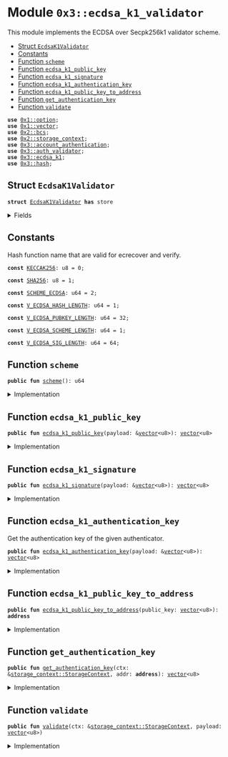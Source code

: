 
<a name="0x3_ecdsa_k1_validator"></a>

# Module `0x3::ecdsa_k1_validator`

This module implements the ECDSA over Secpk256k1 validator scheme.


-  [Struct `EcdsaK1Validator`](#0x3_ecdsa_k1_validator_EcdsaK1Validator)
-  [Constants](#@Constants_0)
-  [Function `scheme`](#0x3_ecdsa_k1_validator_scheme)
-  [Function `ecdsa_k1_public_key`](#0x3_ecdsa_k1_validator_ecdsa_k1_public_key)
-  [Function `ecdsa_k1_signature`](#0x3_ecdsa_k1_validator_ecdsa_k1_signature)
-  [Function `ecdsa_k1_authentication_key`](#0x3_ecdsa_k1_validator_ecdsa_k1_authentication_key)
-  [Function `ecdsa_k1_public_key_to_address`](#0x3_ecdsa_k1_validator_ecdsa_k1_public_key_to_address)
-  [Function `get_authentication_key`](#0x3_ecdsa_k1_validator_get_authentication_key)
-  [Function `validate`](#0x3_ecdsa_k1_validator_validate)


<pre><code><b>use</b> <a href="">0x1::option</a>;
<b>use</b> <a href="">0x1::vector</a>;
<b>use</b> <a href="">0x2::bcs</a>;
<b>use</b> <a href="">0x2::storage_context</a>;
<b>use</b> <a href="account_authentication.md#0x3_account_authentication">0x3::account_authentication</a>;
<b>use</b> <a href="auth_validator.md#0x3_auth_validator">0x3::auth_validator</a>;
<b>use</b> <a href="ecdsa_k1.md#0x3_ecdsa_k1">0x3::ecdsa_k1</a>;
<b>use</b> <a href="hash.md#0x3_hash">0x3::hash</a>;
</code></pre>



<a name="0x3_ecdsa_k1_validator_EcdsaK1Validator"></a>

## Struct `EcdsaK1Validator`



<pre><code><b>struct</b> <a href="ecdsa_k1_validator.md#0x3_ecdsa_k1_validator_EcdsaK1Validator">EcdsaK1Validator</a> <b>has</b> store
</code></pre>



<details>
<summary>Fields</summary>


<dl>
<dt>
<code>dummy_field: bool</code>
</dt>
<dd>

</dd>
</dl>


</details>

<a name="@Constants_0"></a>

## Constants


<a name="0x3_ecdsa_k1_validator_KECCAK256"></a>

Hash function name that are valid for ecrecover and verify.


<pre><code><b>const</b> <a href="ecdsa_k1_validator.md#0x3_ecdsa_k1_validator_KECCAK256">KECCAK256</a>: u8 = 0;
</code></pre>



<a name="0x3_ecdsa_k1_validator_SHA256"></a>



<pre><code><b>const</b> <a href="ecdsa_k1_validator.md#0x3_ecdsa_k1_validator_SHA256">SHA256</a>: u8 = 1;
</code></pre>



<a name="0x3_ecdsa_k1_validator_SCHEME_ECDSA"></a>



<pre><code><b>const</b> <a href="ecdsa_k1_validator.md#0x3_ecdsa_k1_validator_SCHEME_ECDSA">SCHEME_ECDSA</a>: u64 = 2;
</code></pre>



<a name="0x3_ecdsa_k1_validator_V_ECDSA_HASH_LENGTH"></a>



<pre><code><b>const</b> <a href="ecdsa_k1_validator.md#0x3_ecdsa_k1_validator_V_ECDSA_HASH_LENGTH">V_ECDSA_HASH_LENGTH</a>: u64 = 1;
</code></pre>



<a name="0x3_ecdsa_k1_validator_V_ECDSA_PUBKEY_LENGTH"></a>



<pre><code><b>const</b> <a href="ecdsa_k1_validator.md#0x3_ecdsa_k1_validator_V_ECDSA_PUBKEY_LENGTH">V_ECDSA_PUBKEY_LENGTH</a>: u64 = 32;
</code></pre>



<a name="0x3_ecdsa_k1_validator_V_ECDSA_SCHEME_LENGTH"></a>



<pre><code><b>const</b> <a href="ecdsa_k1_validator.md#0x3_ecdsa_k1_validator_V_ECDSA_SCHEME_LENGTH">V_ECDSA_SCHEME_LENGTH</a>: u64 = 1;
</code></pre>



<a name="0x3_ecdsa_k1_validator_V_ECDSA_SIG_LENGTH"></a>



<pre><code><b>const</b> <a href="ecdsa_k1_validator.md#0x3_ecdsa_k1_validator_V_ECDSA_SIG_LENGTH">V_ECDSA_SIG_LENGTH</a>: u64 = 64;
</code></pre>



<a name="0x3_ecdsa_k1_validator_scheme"></a>

## Function `scheme`



<pre><code><b>public</b> <b>fun</b> <a href="ecdsa_k1_validator.md#0x3_ecdsa_k1_validator_scheme">scheme</a>(): u64
</code></pre>



<details>
<summary>Implementation</summary>


<pre><code><b>public</b> <b>fun</b> <a href="ecdsa_k1_validator.md#0x3_ecdsa_k1_validator_scheme">scheme</a>(): u64 {
   <a href="ecdsa_k1_validator.md#0x3_ecdsa_k1_validator_SCHEME_ECDSA">SCHEME_ECDSA</a>
}
</code></pre>



</details>

<a name="0x3_ecdsa_k1_validator_ecdsa_k1_public_key"></a>

## Function `ecdsa_k1_public_key`



<pre><code><b>public</b> <b>fun</b> <a href="ecdsa_k1_validator.md#0x3_ecdsa_k1_validator_ecdsa_k1_public_key">ecdsa_k1_public_key</a>(payload: &<a href="">vector</a>&lt;u8&gt;): <a href="">vector</a>&lt;u8&gt;
</code></pre>



<details>
<summary>Implementation</summary>


<pre><code><b>public</b> <b>fun</b> <a href="ecdsa_k1_validator.md#0x3_ecdsa_k1_validator_ecdsa_k1_public_key">ecdsa_k1_public_key</a>(payload: &<a href="">vector</a>&lt;u8&gt;): <a href="">vector</a>&lt;u8&gt; {
   <b>let</b> public_key = <a href="_empty">vector::empty</a>&lt;u8&gt;();
   <b>let</b> i = <a href="ecdsa_k1_validator.md#0x3_ecdsa_k1_validator_V_ECDSA_SCHEME_LENGTH">V_ECDSA_SCHEME_LENGTH</a> + <a href="ecdsa_k1_validator.md#0x3_ecdsa_k1_validator_V_ECDSA_SIG_LENGTH">V_ECDSA_SIG_LENGTH</a>;
   <b>while</b> (i &lt; <a href="ecdsa_k1_validator.md#0x3_ecdsa_k1_validator_V_ECDSA_SCHEME_LENGTH">V_ECDSA_SCHEME_LENGTH</a> + <a href="ecdsa_k1_validator.md#0x3_ecdsa_k1_validator_V_ECDSA_SIG_LENGTH">V_ECDSA_SIG_LENGTH</a> + <a href="ecdsa_k1_validator.md#0x3_ecdsa_k1_validator_V_ECDSA_PUBKEY_LENGTH">V_ECDSA_PUBKEY_LENGTH</a>) {
      <b>let</b> value = <a href="_borrow">vector::borrow</a>(payload, i);
      <a href="_push_back">vector::push_back</a>(&<b>mut</b> public_key, *value);
      i = i + 1;
   };

   public_key
}
</code></pre>



</details>

<a name="0x3_ecdsa_k1_validator_ecdsa_k1_signature"></a>

## Function `ecdsa_k1_signature`



<pre><code><b>public</b> <b>fun</b> <a href="ecdsa_k1_validator.md#0x3_ecdsa_k1_validator_ecdsa_k1_signature">ecdsa_k1_signature</a>(payload: &<a href="">vector</a>&lt;u8&gt;): <a href="">vector</a>&lt;u8&gt;
</code></pre>



<details>
<summary>Implementation</summary>


<pre><code><b>public</b> <b>fun</b> <a href="ecdsa_k1_validator.md#0x3_ecdsa_k1_validator_ecdsa_k1_signature">ecdsa_k1_signature</a>(payload: &<a href="">vector</a>&lt;u8&gt;): <a href="">vector</a>&lt;u8&gt; {
   <b>let</b> sign = <a href="_empty">vector::empty</a>&lt;u8&gt;();
   <b>let</b> i = <a href="ecdsa_k1_validator.md#0x3_ecdsa_k1_validator_V_ECDSA_SCHEME_LENGTH">V_ECDSA_SCHEME_LENGTH</a>;
   <b>while</b> (i &lt; <a href="ecdsa_k1_validator.md#0x3_ecdsa_k1_validator_V_ECDSA_HASH_LENGTH">V_ECDSA_HASH_LENGTH</a> + 1) {
      <b>let</b> value = <a href="_borrow">vector::borrow</a>(payload, i);
      <a href="_push_back">vector::push_back</a>(&<b>mut</b> sign, *value);
      i = i + 1;
   };

   sign
}
</code></pre>



</details>

<a name="0x3_ecdsa_k1_validator_ecdsa_k1_authentication_key"></a>

## Function `ecdsa_k1_authentication_key`

Get the authentication key of the given authenticator.


<pre><code><b>public</b> <b>fun</b> <a href="ecdsa_k1_validator.md#0x3_ecdsa_k1_validator_ecdsa_k1_authentication_key">ecdsa_k1_authentication_key</a>(payload: &<a href="">vector</a>&lt;u8&gt;): <a href="">vector</a>&lt;u8&gt;
</code></pre>



<details>
<summary>Implementation</summary>


<pre><code><b>public</b> <b>fun</b> <a href="ecdsa_k1_validator.md#0x3_ecdsa_k1_validator_ecdsa_k1_authentication_key">ecdsa_k1_authentication_key</a>(payload: &<a href="">vector</a>&lt;u8&gt;): <a href="">vector</a>&lt;u8&gt; {
   <b>let</b> public_key = <a href="ecdsa_k1_validator.md#0x3_ecdsa_k1_validator_ecdsa_k1_public_key">ecdsa_k1_public_key</a>(payload);
   <b>let</b> addr = <a href="ecdsa_k1_validator.md#0x3_ecdsa_k1_validator_ecdsa_k1_public_key_to_address">ecdsa_k1_public_key_to_address</a>(public_key);
   moveos_std::bcs::to_bytes(&addr)
}
</code></pre>



</details>

<a name="0x3_ecdsa_k1_validator_ecdsa_k1_public_key_to_address"></a>

## Function `ecdsa_k1_public_key_to_address`



<pre><code><b>public</b> <b>fun</b> <a href="ecdsa_k1_validator.md#0x3_ecdsa_k1_validator_ecdsa_k1_public_key_to_address">ecdsa_k1_public_key_to_address</a>(public_key: <a href="">vector</a>&lt;u8&gt;): <b>address</b>
</code></pre>



<details>
<summary>Implementation</summary>


<pre><code><b>public</b> <b>fun</b> <a href="ecdsa_k1_validator.md#0x3_ecdsa_k1_validator_ecdsa_k1_public_key_to_address">ecdsa_k1_public_key_to_address</a>(public_key: <a href="">vector</a>&lt;u8&gt;): <b>address</b> {
   <b>let</b> bytes = <a href="_singleton">vector::singleton</a>((<a href="ecdsa_k1_validator.md#0x3_ecdsa_k1_validator_SCHEME_ECDSA">SCHEME_ECDSA</a> <b>as</b> u8));
   <a href="_append">vector::append</a>(&<b>mut</b> bytes, public_key);
   moveos_std::bcs::to_address(hash::blake2b256(&bytes))
}
</code></pre>



</details>

<a name="0x3_ecdsa_k1_validator_get_authentication_key"></a>

## Function `get_authentication_key`



<pre><code><b>public</b> <b>fun</b> <a href="ecdsa_k1_validator.md#0x3_ecdsa_k1_validator_get_authentication_key">get_authentication_key</a>(ctx: &<a href="_StorageContext">storage_context::StorageContext</a>, addr: <b>address</b>): <a href="">vector</a>&lt;u8&gt;
</code></pre>



<details>
<summary>Implementation</summary>


<pre><code><b>public</b> <b>fun</b> <a href="ecdsa_k1_validator.md#0x3_ecdsa_k1_validator_get_authentication_key">get_authentication_key</a>(ctx: &StorageContext, addr: <b>address</b>): <a href="">vector</a>&lt;u8&gt; {
   <b>let</b> auth_key_option = <a href="account_authentication.md#0x3_account_authentication_get_authentication_key">account_authentication::get_authentication_key</a>&lt;<a href="ecdsa_k1_validator.md#0x3_ecdsa_k1_validator_EcdsaK1Validator">EcdsaK1Validator</a>&gt;(ctx, addr);
   <b>if</b>(<a href="_is_some">option::is_some</a>(&auth_key_option)){
      <a href="_extract">option::extract</a>(&<b>mut</b> auth_key_option)
   }<b>else</b>{
     //<b>if</b> AuthenticationKey does not exist, <b>return</b> addr <b>as</b> authentication key
     moveos_std::bcs::to_bytes(&addr)
   }
}
</code></pre>



</details>

<a name="0x3_ecdsa_k1_validator_validate"></a>

## Function `validate`



<pre><code><b>public</b> <b>fun</b> <a href="ecdsa_k1_validator.md#0x3_ecdsa_k1_validator_validate">validate</a>(ctx: &<a href="_StorageContext">storage_context::StorageContext</a>, payload: <a href="">vector</a>&lt;u8&gt;)
</code></pre>



<details>
<summary>Implementation</summary>


<pre><code><b>public</b> <b>fun</b> <a href="ecdsa_k1_validator.md#0x3_ecdsa_k1_validator_validate">validate</a>(ctx: &StorageContext, payload: <a href="">vector</a>&lt;u8&gt;){
   // TODO handle non-<a href="ed25519.md#0x3_ed25519">ed25519</a> auth key and <b>address</b> relationship
   // <b>let</b> auth_key = <a href="ecdsa_k1_validator.md#0x3_ecdsa_k1_validator_ecdsa_k1_authentication_key">ecdsa_k1_authentication_key</a>(&payload);
   // <b>let</b> auth_key_in_account = <a href="ecdsa_k1_validator.md#0x3_ecdsa_k1_validator_get_authentication_key">get_authentication_key</a>(ctx, <a href="_sender">storage_context::sender</a>(ctx));
   // <b>assert</b>!(
   //    auth_key_in_account == auth_key,
   //    <a href="auth_validator.md#0x3_auth_validator_error_invalid_account_auth_key">auth_validator::error_invalid_account_auth_key</a>()
   // );
   <b>assert</b>!(
   <a href="ecdsa_k1.md#0x3_ecdsa_k1_verify_recoverable">ecdsa_k1::verify_recoverable</a>(
      &<a href="ecdsa_k1_validator.md#0x3_ecdsa_k1_validator_ecdsa_k1_signature">ecdsa_k1_signature</a>(&payload),
      &<a href="_tx_hash">storage_context::tx_hash</a>(ctx),
      <a href="ecdsa_k1_validator.md#0x3_ecdsa_k1_validator_SHA256">SHA256</a>, // <a href="ecdsa_k1_validator.md#0x3_ecdsa_k1_validator_KECCAK256">KECCAK256</a>:0, <a href="ecdsa_k1_validator.md#0x3_ecdsa_k1_validator_SHA256">SHA256</a>:1, TODO: The <a href="../doc/hash.md#0x1_hash">hash</a> type may need <b>to</b> be passed through the authenticator
   ),
   <a href="auth_validator.md#0x3_auth_validator_error_invalid_authenticator">auth_validator::error_invalid_authenticator</a>()
   );
   <b>assert</b>!(
   <a href="ecdsa_k1.md#0x3_ecdsa_k1_verify_nonrecoverable">ecdsa_k1::verify_nonrecoverable</a>(
      &<a href="ecdsa_k1_validator.md#0x3_ecdsa_k1_validator_ecdsa_k1_signature">ecdsa_k1_signature</a>(&payload),
      &<a href="ecdsa_k1_validator.md#0x3_ecdsa_k1_validator_ecdsa_k1_public_key">ecdsa_k1_public_key</a>(&payload),
      &<a href="_tx_hash">storage_context::tx_hash</a>(ctx),
      <a href="ecdsa_k1_validator.md#0x3_ecdsa_k1_validator_KECCAK256">KECCAK256</a>, // <a href="ecdsa_k1_validator.md#0x3_ecdsa_k1_validator_KECCAK256">KECCAK256</a>:0, <a href="ecdsa_k1_validator.md#0x3_ecdsa_k1_validator_SHA256">SHA256</a>:1, TODO: The <a href="../doc/hash.md#0x1_hash">hash</a> type may need <b>to</b> be passed through the authenticator
   ),
   <a href="auth_validator.md#0x3_auth_validator_error_invalid_authenticator">auth_validator::error_invalid_authenticator</a>()
   );
}
</code></pre>



</details>
